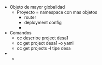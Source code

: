 - Objeto de mayor globalidad
	- Proyecto = namespace con mas objetos
		- router
		- deployment config
		-
- Comandos
	- oc describe project desa1
	- oc get project desa1 -o yaml
	- oc get projects -l tipe desa
-
	-
